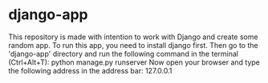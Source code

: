 # django-app
This repository is made with intention to work with Django and create some random app. 
To run this app, you need to install django first.
Then go to the 'django-app' directory and run the following command in the terminal (Ctrl+Alt+T):
       python manage.py runserver
Now open your browser and type the following address in the address bar:
127.0.0.1

